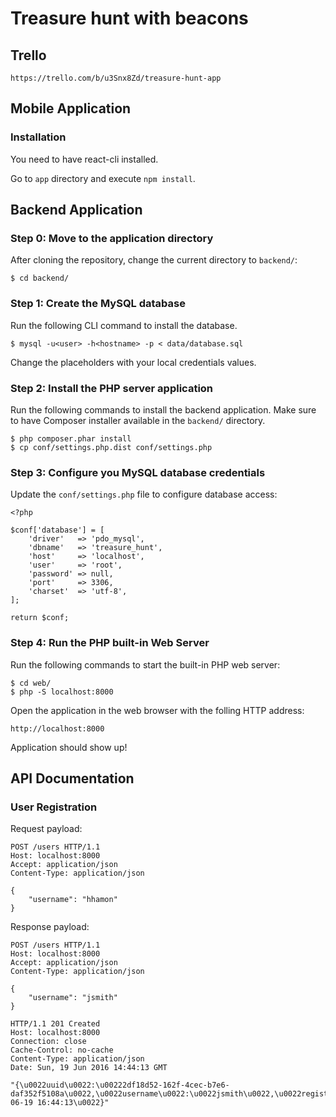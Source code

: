 Treasure hunt with beacons
==========================

Trello
------

    https://trello.com/b/u3Snx8Zd/treasure-hunt-app

Mobile Application
------------------

### Installation

You need to have react-cli installed.

Go to `app` directory and execute `npm install`.


Backend Application
-------------------

### Step 0: Move to the application directory

After cloning the repository, change the current directory to `backend/`:
 
    $ cd backend/

### Step 1: Create the MySQL database

Run the following CLI command to install the database.

    $ mysql -u<user> -h<hostname> -p < data/database.sql

Change the <param> placeholders with your local credentials values.

### Step 2: Install the PHP server application

Run the following commands to install the backend application. Make sure
to have Composer installer available in the `backend/` directory.

    $ php composer.phar install
    $ cp conf/settings.php.dist conf/settings.php

### Step 3: Configure you MySQL database credentials

Update the `conf/settings.php` file to configure database access:

    <?php
    
    $conf['database'] = [
        'driver'   => 'pdo_mysql',
        'dbname'   => 'treasure_hunt',
        'host'     => 'localhost',
        'user'     => 'root',
        'password' => null,
        'port'     => 3306,
        'charset'  => 'utf-8',
    ];
    
    return $conf;

### Step 4: Run the PHP built-in Web Server

Run the following commands to start the built-in PHP web server:

    $ cd web/
    $ php -S localhost:8000

Open the application in the web browser with the folling HTTP address:

    http://localhost:8000

Application should show up!

API Documentation
-----------------

### User Registration

Request payload:

```http
POST /users HTTP/1.1
Host: localhost:8000
Accept: application/json
Content-Type: application/json

{
    "username": "hhamon"
}
```

Response payload:

```http
POST /users HTTP/1.1
Host: localhost:8000
Accept: application/json
Content-Type: application/json

{
    "username": "jsmith"
}
```

```http
HTTP/1.1 201 Created
Host: localhost:8000
Connection: close
Cache-Control: no-cache
Content-Type: application/json
Date: Sun, 19 Jun 2016 14:44:13 GMT

"{\u0022uuid\u0022:\u00222df18d52-162f-4cec-b7e6-daf352f5108a\u0022,\u0022username\u0022:\u0022jsmith\u0022,\u0022registered_at\u0022:\u00222016-06-19 16:44:13\u0022}"
```
